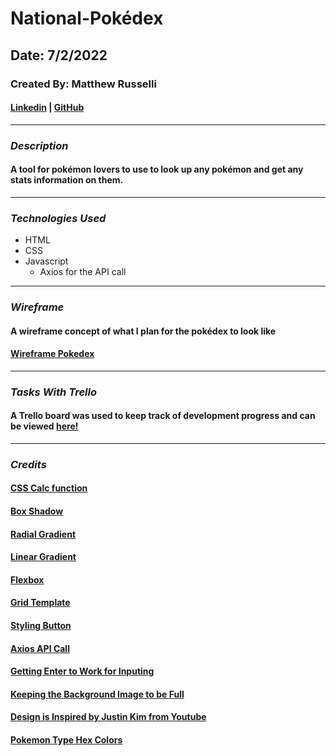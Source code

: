 # National-Pokédex

## Date: 7/2/2022

### Created By: Matthew Russelli

#### [Linkedin](https://www.linkedin.com/in/matthewrusselli/) | [GitHub](https://github.com/MattRusselli)

---

### **_Description_**

#### A tool for pokémon lovers to use to look up any pokémon and get any stats information on them.

---

### **_Technologies Used_**

- HTML
- CSS
- Javascript
  - Axios for the API call

---

### **_Wireframe_**

#### A wireframe concept of what I plan for the pokédex to look like

#### [Wireframe Pokedex](https://imgur.com/a/RvtpwgU)

---

### **_Tasks With Trello_**

#### A Trello board was used to keep track of development progress and can be viewed [here!](https://trello.com/b/TTyzDPMX/national-pok%C3%A9dex-api-call)

---

### **_Credits_**

#### [CSS Calc function](https://developer.mozilla.org/en-US/docs/Web/CSS/calc)

#### [Box Shadow](https://developer.mozilla.org/en-US/docs/Web/CSS/box-shadow)

#### [Radial Gradient](https://developer.mozilla.org/en-US/docs/Web/CSS/gradient/radial-gradient)

#### [Linear Gradient](https://developer.mozilla.org/en-US/docs/Web/CSS/gradient/linear-gradient)

#### [Flexbox](https://css-tricks.com/snippets/css/a-guide-to-flexbox/)

#### [Grid Template](https://developer.mozilla.org/en-US/docs/Web/CSS/grid-template)

#### [Styling Button](https://www.freecodecamp.org/news/css-button-style-hover-color-and-background/)

#### [Axios API Call](https://www.youtube.com/watch?v=qM4G1Ai2ZpE&ab_channel=Academind)

#### [Getting Enter to Work for Inputing](https://stackoverflow.com/questions/7224129/how-to-call-a-javascript-function-after-pressing-enter-key-in-input-type-text)

#### [Keeping the Background Image to be Full](https://css-tricks.com/perfect-full-page-background-image/#:~:text=CSS%2DOnly%20Technique%20%231&text=We%20set%20a%20min%2Dheight,smaller%20than%20it%20actually%20is.)

#### [Design is Inspired by Justin Kim from Youtube](https://www.youtube.com/watch?v=wXjSaZb67n8&ab_channel=JustinKim)

#### [Pokemon Type Hex Colors](https://www.epidemicjohto.com/t882-type-colors-hex-colors)
